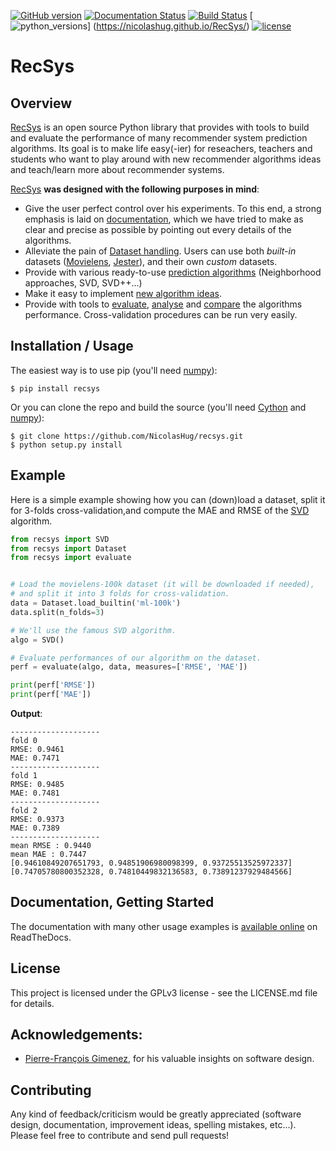 [![GitHub
version](https://badge.fury.io/gh/nicolashug%2Frecsys.svg)](https://nicolashug.github.io/RecSys/)
[![Documentation Status](https://readthedocs.org/projects/recsys/badge/?version=latest)](http://recsys.readthedocs.io/en/latest/?badge=latest)
[![Build
Status](https://travis-ci.org/NicolasHug/RecSys.svg?branch=master)](https://travis-ci.org/NicolasHug/RecSys)
[![python_versions](https://img.shields.io/badge/python-2.7%2C%203.5-blue.svg)]
(https://nicolashug.github.io/RecSys/)
[![license](https://img.shields.io/badge/license-GPLv3-blue.svg)](https://github.com/NicolasHug/RecSys/blob/master/LICENSE.md)


RecSys
======

Overview
--------

[RecSys](https://NicolasHug.github.io/RecSys/) is an open source Python library
that provides with tools to build and evaluate the performance of many
recommender system prediction algorithms. Its goal is to make life easy(-ier)
for reseachers, teachers and students who want to play around with new
recommender algorithms ideas and teach/learn more about recommender systems.

[RecSys](https://NicolasHug.github.io/RecSys/) **was designed with the following
purposes in mind**:

- Give the user perfect control over his experiments. To this end, a strong
  emphasis is laid on
  [documentation](http://recsys.readthedocs.io/en/latest/index.html), which we
  have tried to make as clear and precise as possible by pointing out every
  details of the algorithms.
- Alleviate the pain of [Dataset
  handling](http://recsys.readthedocs.io/en/latest/getting_started.html#load-a-custom-dataset).
  Users can use both *built-in* datasets
  ([Movielens](http://grouplens.org/datasets/movielens/),
  [Jester](http://eigentaste.berkeley.edu/dataset/)), and their own *custom* datasets.
- Provide with various ready-to-use [prediction
  algorithms](http://recsys.readthedocs.io/en/latest/prediction_algorithms_package.html) (Neighborhood approaches, SVD, SVD++...)
- Make it easy to implement [new algorithm
  ideas](http://recsys.readthedocs.io/en/latest/building_custom_algo.html).
- Provide with tools to [evaluate](http://recsys.readthedocs.io/en/latest/evaluate.html),
  [analyse](http://nbviewer.jupyter.org/github/NicolasHug/RecSys/tree/master/examples/notebooks/KNNBasic_analysis.ipynb/)
  and
  [compare](http://nbviewer.jupyter.org/github/NicolasHug/RecSys/tree/master/examples/notebooks/Compare.ipynb/)
  the algorithms performance. Cross-validation procedures can be run very easily.

Installation / Usage
--------------------

The easiest way is to use pip (you'll need [numpy](http://www.numpy.org/)):

    $ pip install recsys

Or you can clone the repo and build the source (you'll need
[Cython](http://cython.org/) and [numpy](http://www.numpy.org/)):

    $ git clone https://github.com/NicolasHug/recsys.git
    $ python setup.py install

Example
-------

Here is a simple example showing how you can (down)load a dataset, split it for
3-folds cross-validation,and compute the MAE and RMSE of the
[SVD](http://recsys.readthedocs.io/en/latest/matrix_factorization.html#recsys.prediction_algorithms.matrix_factorization.SVD)
algorithm.

```python
from recsys import SVD
from recsys import Dataset
from recsys import evaluate


# Load the movielens-100k dataset (it will be downloaded if needed),
# and split it into 3 folds for cross-validation.
data = Dataset.load_builtin('ml-100k')
data.split(n_folds=3)

# We'll use the famous SVD algorithm.
algo = SVD()

# Evaluate performances of our algorithm on the dataset.
perf = evaluate(algo, data, measures=['RMSE', 'MAE'])

print(perf['RMSE'])
print(perf['MAE'])
```

**Output**:

```
--------------------
fold 0
RMSE: 0.9461
MAE: 0.7471
--------------------
fold 1
RMSE: 0.9485
MAE: 0.7481
--------------------
fold 2
RMSE: 0.9373
MAE: 0.7389
--------------------
mean RMSE : 0.9440
mean MAE : 0.7447
[0.94610849207651793, 0.94851906980098399, 0.93725513525972337]
[0.74705780800352328, 0.74810449832136583, 0.73891237929484566]
```

Documentation, Getting Started
------------------------------

The documentation with many other usage examples is [available
online](http://recsys.readthedocs.io/en/latest/index.html) on ReadTheDocs.

License
-------

This project is licensed under the GPLv3 license - see the LICENSE.md file for
details.

Acknowledgements:
----------------

- [Pierre-François Gimenez](https://github.com/PFgimenez), for his valuable
  insights on software design.

Contributing
------------

Any kind of feedback/criticism would be greatly appreciated (software design,
documentation, improvement ideas, spelling mistakes, etc...). Please feel free
to contribute and send pull requests!
